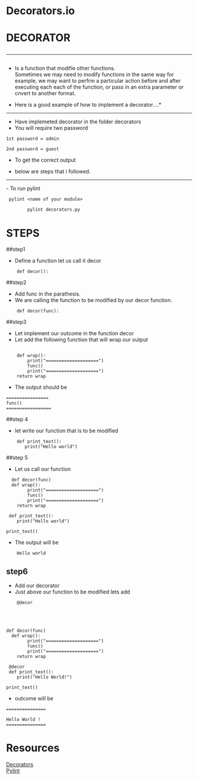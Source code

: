 # Decorators.io

#
# DECORATOR<hr>
- Is a function that modifie other functions.<br>
Sometimes we may need to modify functions in the same way for example, we may
want to perfrm a particular action before and after executing each each of the function,
or pass in an extra parameter or cnvert to another format.

* Here is a good example of how to implement a decorator....*<br>


<hr>

- Have implemeted decorator in the folder decorators
- You will require two password

```
1st password = admin

2nd password = guest
```
- To get the correct output<br>

- below are steps that i followed.

<hr>
- To run pylint 

```
 pylint <name of your module>

		pylint decorators.py
```
# STEPS

##step1
- Define a function let us call it decor<br>
```
	def decor():
```

##step2
- Add func in the parathesis.<br>
- We are calling the function to be modified by our decor function.<br>

```
	def decor(func):	

```

##step3
- Let implement our outcome in the function decor<br>
- Let add the following function that will wrap our output<br>

```

    def wrap():
        print("====================")
        func()
        print("====================")
    return wrap
```

- The output should be<br>

```
================
func()
=================

```

##step 4
- let write our function that is to be modified<br>

```
	def print_text():
	   print("Hello world")

```

##step 5
- Let us call our function<br>

```
  def decor(func)
  def wrap():
        print("====================")
        func()
        print("====================")
    return wrap

 def print_text():
    print("Hello world")

print_text()

```

- The output will be <br>

```
	Hello world
```
## step6
- Add our decorator<br>
- Just above our function to be modified lets add<br>

```
	@decor
```

<br><br>
```
def decor(func)
  def wrap():
        print("====================")
        func()
        print("====================")
    return wrap

 @decor
 def print_text():
    print("Hello World!")

print_text()

```

- outcome will be<br>

```
===============

Hello World !
===============

```

# Resources

[Decorators](https://python.org/decorator)<br>
[Pylint](https://python.org/pylint)
#
#
